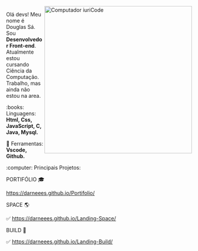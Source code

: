 <img src="https://raw.githubusercontent.com/MicaelliMedeiros/micaellimedeiros/master/image/computer-illustration.png" min-width="400px" max-width="400px" width="400px" align="right" alt="Computador iuriCode">

<p align="left"> 
  Olá devs! Meu nome é Douglas Sá. Sou <strong>Desenvolvedor Front-end</strong>.<br>
  Atualmente estou cursando Ciência da Computação. Trabalho, mas ainda não estou na area.
</p>

<p align="left">
  :books: Linguagens: <strong>Html, Css, JavaScript, C, Java, Mysql.</strong>
</p>

<p align="left">
  💼 Ferramentas: <strong>Vscode, Github.</strong>
</p>

<p align="left">
  :computer: Principais Projetos:
  
   PORTIFÓLIO :mortar_board:
   
   https://darneees.github.io/Portifolio/
   
   SPACE  :earth_americas:
   
  :white_check_mark: https://darneees.github.io/Landing-Space/
  
   BUILD  :office:
   
  :white_check_mark: https://darneees.github.io/Landing-Build/
  
</p>

